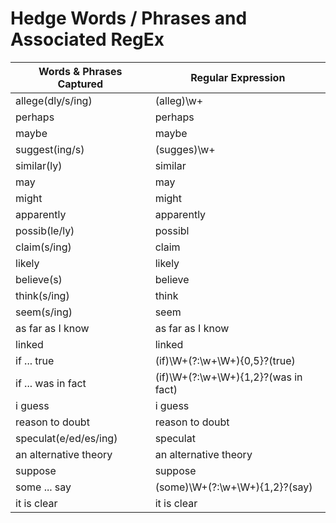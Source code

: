 # Hedge Words / Phrases and Associated RegEx

| Words & Phrases Captured | Regular Expression |
|---|---|
| allege(dly/s/ing) | (alleg)\w+  |
| perhaps | perhaps |
| maybe | maybe |
| suggest(ing/s) | (sugges)\w+  |
| similar(ly) | similar |
| may | may |
| might | might |
| apparently | apparently |
| possib(le/ly) | possibl |
| claim(s/ing) | claim |
| likely | likely |
| believe(s) | believe |
| think(s/ing) | think |
| seem(s/ing) | seem |
| as far as I know | as far as I know |
| linked | linked |
| if ... true | (if)\W+(?:\w+\W+){0,5}?(true) |
| if ... was in fact | (if)\W+(?:\w+\W+){1,2}?(was in fact) |
| i guess | i guess |
| reason to doubt | reason to doubt |
| speculat(e/ed/es/ing) | speculat |
| an alternative theory | an alternative theory |
| suppose | suppose |
| some ... say | (some)\W+(?:\w+\W+){1,2}?(say) |
| it is clear | it is clear |